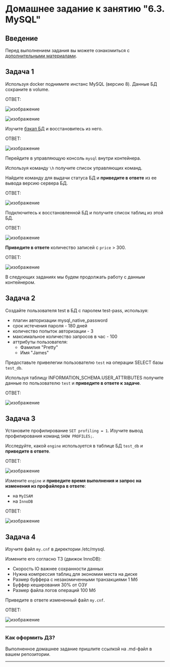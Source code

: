 # Домашнее задание к занятию "6.3. MySQL"

## Введение

Перед выполнением задания вы можете ознакомиться с 
[дополнительными материалами](https://github.com/netology-code/virt-homeworks/tree/master/additional/README.md).

## Задача 1

Используя docker поднимите инстанс MySQL (версию 8). Данные БД сохраните в volume.

ОТВЕТ:

![изображение](https://user-images.githubusercontent.com/89098193/221368913-149c30e6-9374-4186-8270-9a057066caf8.png)

![изображение](https://user-images.githubusercontent.com/89098193/221368723-6b8eadd7-6ce9-41a0-8fbd-96cd7a5a740c.png)

Изучите [бэкап БД](https://github.com/netology-code/virt-homeworks/tree/master/06-db-03-mysql/test_data) и 
восстановитесь из него.

ОТВЕТ:

![изображение](https://user-images.githubusercontent.com/89098193/221368805-68f1c9dc-9be1-4489-b8c4-b88ca5363d64.png)


Перейдите в управляющую консоль `mysql` внутри контейнера.

Используя команду `\h` получите список управляющих команд.

Найдите команду для выдачи статуса БД и **приведите в ответе** из ее вывода версию сервера БД.

ОТВЕТ:

![изображение](https://user-images.githubusercontent.com/89098193/221368761-bed49b67-88c7-463d-a520-d786469baf31.png)

Подключитесь к восстановленной БД и получите список таблиц из этой БД.

ОТВЕТ:

![изображение](https://user-images.githubusercontent.com/89098193/221368824-bb41852b-13ff-451b-b0b8-9cb7180705cd.png)


**Приведите в ответе** количество записей с `price` > 300.

ОТВЕТ:

![изображение](https://user-images.githubusercontent.com/89098193/221368840-a9787466-9529-4a2b-ab1c-66e1a3428ea7.png)

В следующих заданиях мы будем продолжать работу с данным контейнером.

## Задача 2

Создайте пользователя test в БД c паролем test-pass, используя:
- плагин авторизации mysql_native_password
- срок истечения пароля - 180 дней 
- количество попыток авторизации - 3 
- максимальное количество запросов в час - 100
- аттрибуты пользователя:
    - Фамилия "Pretty"
    - Имя "James"

Предоставьте привелегии пользователю `test` на операции SELECT базы `test_db`.
    
Используя таблицу INFORMATION_SCHEMA.USER_ATTRIBUTES получите данные по пользователю `test` и 
**приведите в ответе к задаче**.

ОТВЕТ:

![изображение](https://user-images.githubusercontent.com/89098193/221368983-5ff6bb2c-a348-47b0-8493-2ed0b5fcb3ac.png)


## Задача 3

Установите профилирование `SET profiling = 1`.
Изучите вывод профилирования команд `SHOW PROFILES;`.

Исследуйте, какой `engine` используется в таблице БД `test_db` и **приведите в ответе**.

ОТВЕТ:


![изображение](https://user-images.githubusercontent.com/89098193/221369349-a6427989-6161-4959-ba66-b843c92e05f8.png)


Измените `engine` и **приведите время выполнения и запрос на изменения из профайлера в ответе**:
- на `MyISAM`
- на `InnoDB`

ОТВЕТ:

![изображение](https://user-images.githubusercontent.com/89098193/221369374-f9439765-c42a-40bb-bca7-a7afbfa80e41.png)


## Задача 4 

Изучите файл `my.cnf` в директории /etc/mysql.

Измените его согласно ТЗ (движок InnoDB):
- Скорость IO важнее сохранности данных
- Нужна компрессия таблиц для экономии места на диске
- Размер буффера с незакомиченными транзакциями 1 Мб
- Буффер кеширования 30% от ОЗУ
- Размер файла логов операций 100 Мб

Приведите в ответе измененный файл `my.cnf`.

ОТВЕТ:

![изображение](https://user-images.githubusercontent.com/89098193/221369385-b54f001a-089e-4f5b-8602-25091a769718.png)


---

### Как оформить ДЗ?

Выполненное домашнее задание пришлите ссылкой на .md-файл в вашем репозитории.

---
